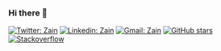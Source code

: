 ### Hi there 👋
[![Twitter: Zain](https://img.shields.io/twitter/follow/zain_ki_awaz?style=social)](https://twitter.com/zain_ki_awaz)
[![Linkedin: Zain](https://img.shields.io/badge/-Zain-blue?style=flat-square&logo=Linkedin&logoColor=white)](https://www.linkedin.com/in/zain-arshad-836b23179/)
[![Gmail: Zain](https://img.shields.io/badge/-Gmail-yellow?logo=gmail)](mailto:ch.zainbinarshad@gmail.com)
[![GitHub stars](https://img.shields.io/github/stars/zain-bin-arshad?label=Stars&style=social)](https://github.com/zain-bin-arshad) 
[![Stackoverflow](https://img.shields.io/stackexchange/stackoverflow/r/11143190?color=orange&label=Reputation&logo=stackoverflow)](https://stackoverflow.com/users/11143190/zain-arshad)


<!--
**Zain-Bin-Arshad/Zain-Bin-Arshad** is a ✨ _special_ ✨ repository because its `README.md` (this file) appears on your GitHub profile.

Here are some ideas to get you started:

- 🔭 I’m currently working on ...
- 🌱 I’m currently learning ...
- 👯 I’m looking to collaborate on ...
- 🤔 I’m looking for help with ...
- 💬 Ask me about ...
- 📫 How to reach me: ...
- 😄 Pronouns: ...
- ⚡ Fun fact: ...
-->
